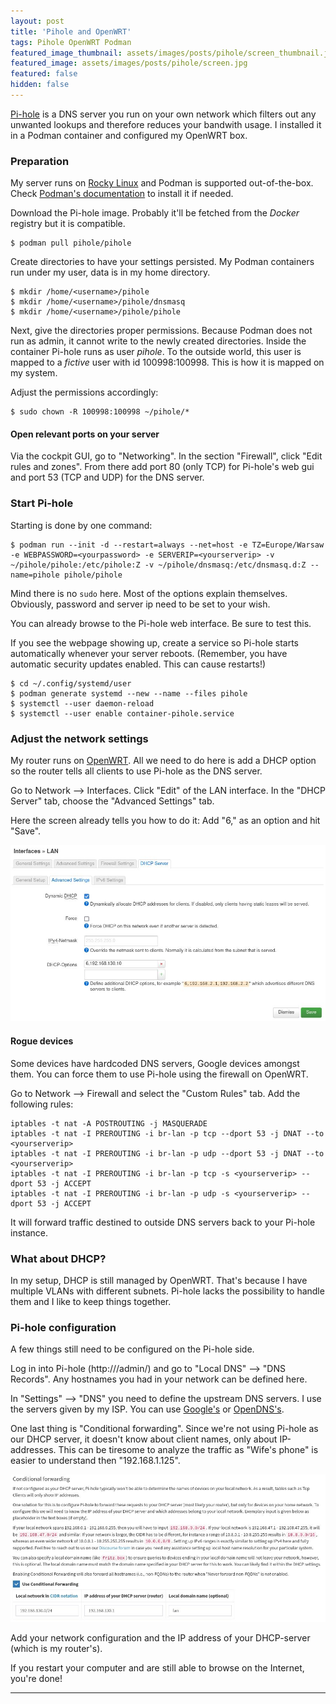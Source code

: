```yaml
---
layout: post
title: 'Pihole and OpenWRT'
tags: Pihole OpenWRT Podman
featured_image_thumbnail: assets/images/posts/pihole/screen_thumbnail.jpg
featured_image: assets/images/posts/pihole/screen.jpg
featured: false
hidden: false
---
```


[Pi-hole](https://pi-hole.net/) is a DNS server you run on your own network which filters out any unwanted lookups and therefore reduces your bandwith usage. I installed it in a Podman container and configured my OpenWRT box.

<!--more-->

### Preparation

My server runs on [Rocky Linux](/posts/1-Rocky-Linux) and Podman is supported out-of-the-box. Check [Podman's documentation](https://podman.io/getting-started/installation) to install it if needed.

Download the Pi-hole image. Probably it'll be fetched from the *Docker* registry but it is compatible.

```
$ podman pull pihole/pihole
```

Create directories to have your settings persisted. My Podman containers run under my user, data is in my home directory.

```
$ mkdir /home/<username>/pihole
$ mkdir /home/<username>/pihole/dnsmasq
$ mkdir /home/<username>/pihole/pihole
```

Next, give the directories proper permissions. Because Podman does not run as admin, it cannot write to the newly created directories. Inside the container Pi-hole runs as user *pihole*. To the outside world, this user is mapped to a *fictive* user with id 100998:100998. This is how it is mapped on my system.

Adjust the permissions accordingly:

```
$ sudo chown -R 100998:100998 ~/pihole/*
```

#### Open relevant ports on your server

Via the cockpit GUI, go to "Networking". In the section "Firewall", click "Edit rules and zones". From there add port 80 (only TCP) for Pi-hole's web gui and port 53 (TCP and UDP) for the DNS server.

### Start Pi-hole

Starting is done by one command:

```
$ podman run --init -d --restart=always --net=host -e TZ=Europe/Warsaw -e WEBPASSWORD=<yourpassword> -e SERVERIP=<yourserverip> -v ~/pihole/pihole:/etc/pihole:Z -v ~/pihole/dnsmasq:/etc/dnsmasq.d:Z --name=pihole pihole/pihole
```

Mind there is no `sudo` here. Most of the options explain themselves. Obviously, password and server ip need to be set to your wish.

You can already browse to the Pi-hole web interface. Be sure to test this.

If you see the webpage showing up, create a service so Pi-hole starts automatically whenever your server reboots. (Remember, you have automatic security updates enabled. This can cause restarts!)

```
$ cd ~/.config/systemd/user
$ podman generate systemd --new --name --files pihole
$ systemctl --user daemon-reload
$ systemctl --user enable container-pihole.service
```

### Adjust the network settings

My router runs on [OpenWRT](https://openwrt.org). All we need to do here is add a DHCP option so the router tells all clients to use Pi-hole as the DNS server.

Go to Network --> Interfaces. Click "Edit" of the LAN interface. In the "DHCP Server" tab, choose the "Advanced Settings" tab.

Here the screen already tells you how to do it: Add "6,<yourserverip>" as an option and hit "Save".

![DHCP options](/assets/images/posts/pihole/dhcp.jpg)

#### Rogue devices

Some devices have hardcoded DNS servers, Google devices amongst them. You can force them to use Pi-hole using the firewall on OpenWRT.

Go to Network --> Firewall and select the "Custom Rules" tab. Add the following rules:

```
iptables -t nat -A POSTROUTING -j MASQUERADE
iptables -t nat -I PREROUTING -i br-lan -p tcp --dport 53 -j DNAT --to <yourserverip>
iptables -t nat -I PREROUTING -i br-lan -p udp --dport 53 -j DNAT --to <yourserverip>
iptables -t nat -I PREROUTING -i br-lan -p tcp -s <yourserverip> --dport 53 -j ACCEPT
iptables -t nat -I PREROUTING -i br-lan -p udp -s <yourserverip> --dport 53 -j ACCEPT
```

It will forward traffic destined to outside DNS servers back to your Pi-hole instance.

### What about DHCP?

In my setup, DHCP is still managed by OpenWRT. That's because I have multiple VLANs with different subnets. Pi-hole lacks the possibility to handle them and I like to keep things together.

### Pi-hole configuration

A few things still need to be configured on the Pi-hole side.

Log in into Pi-hole (http://<yourserverip>/admin/) and go to "Local DNS" --> "DNS Records". Any hostnames you had in your network can be defined here.

In "Settings" --> "DNS" you need to define the upstream DNS servers. I use the servers given by my ISP. You can use [Google's](https://developers.google.com/speed/public-dns) or [OpenDNS's](https://use.opendns.com/).

One last thing is "Conditional forwarding". Since we're not using Pi-hole as our DHCP server, it doesn't know about client names, only about IP-addresses. This can be tiresome to analyze the traffic as "Wife's phone" is easier to understand then "192.168.1.125".

![Conditional forwarding](/assets/images/posts/pihole/cond.jpg)

Add your network configuration and the IP address of your DHCP-server (which is my router's).

If you restart your computer and are still able to browse on the Internet, you're done!

---
